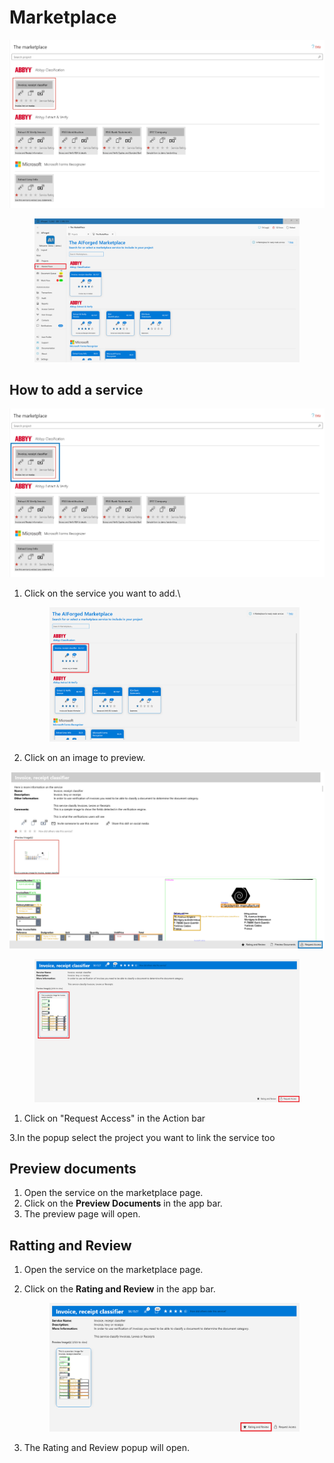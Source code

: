 # Marketplace

![](<.gitbook/assets/image (55) (1) (1) (1).png>)

<figure><img src=".gitbook/assets/image (18).png" alt=""><figcaption></figcaption></figure>

## How to add a service

![](<.gitbook/assets/image (18) (1) (1) (1) (1) (1).png>)

1.  Click on the service you want to add.\\

    <figure><img src=".gitbook/assets/image (4) (1).png" alt=""><figcaption></figcaption></figure>
2. Click on an image to preview.

![](<.gitbook/assets/image (2) (1) (1) (1) (1).png>)

<figure><img src=".gitbook/assets/image (17).png" alt=""><figcaption></figcaption></figure>

1. Click on "Request Access" in the Action bar

3.In the popup select the project you want to link the service too

## Preview documents

1. Open the service on the marketplace page.
2. Click on the **Preview Documents** in the app bar.
3. The preview page will open.

## Ratting and Review

1. Open the service on the marketplace page.
2.  Click on the **Rating and Review** in the app bar.

    <figure><img src=".gitbook/assets/image (9) (1).png" alt=""><figcaption></figcaption></figure>
3. The Rating and Review popup will open.
